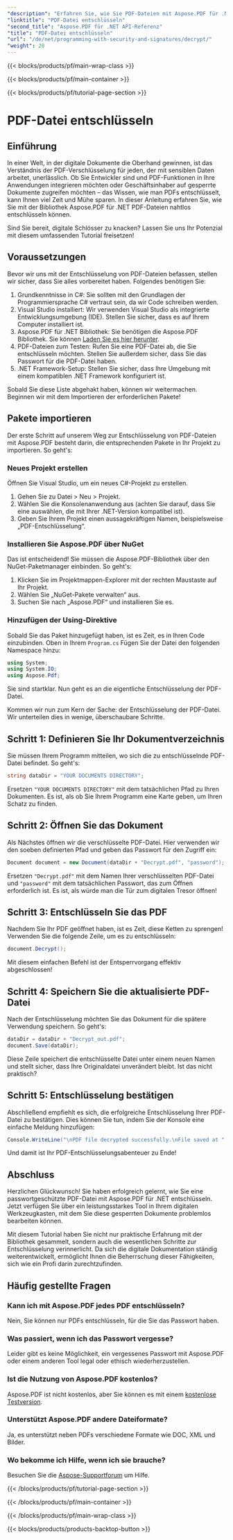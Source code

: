 ```yaml
---
"description": "Erfahren Sie, wie Sie PDF-Dateien mit Aspose.PDF für .NET sicher entschlüsseln. Erhalten Sie eine Schritt-für-Schritt-Anleitung zur Verbesserung Ihrer Dokumentenverwaltungsfähigkeiten."
"linktitle": "PDF-Datei entschlüsseln"
"second_title": "Aspose.PDF für .NET API-Referenz"
"title": "PDF-Datei entschlüsseln"
"url": "/de/net/programming-with-security-and-signatures/decrypt/"
"weight": 20
---
```


{{< blocks/products/pf/main-wrap-class >}}

{{< blocks/products/pf/main-container >}}

{{< blocks/products/pf/tutorial-page-section >}}

# PDF-Datei entschlüsseln

## Einführung

In einer Welt, in der digitale Dokumente die Oberhand gewinnen, ist das Verständnis der PDF-Verschlüsselung für jeden, der mit sensiblen Daten arbeitet, unerlässlich. Ob Sie Entwickler sind und PDF-Funktionen in Ihre Anwendungen integrieren möchten oder Geschäftsinhaber auf gesperrte Dokumente zugreifen möchten – das Wissen, wie man PDFs entschlüsselt, kann Ihnen viel Zeit und Mühe sparen. In dieser Anleitung erfahren Sie, wie Sie mit der Bibliothek Aspose.PDF für .NET PDF-Dateien nahtlos entschlüsseln können. 

Sind Sie bereit, digitale Schlösser zu knacken? Lassen Sie uns Ihr Potenzial mit diesem umfassenden Tutorial freisetzen!

## Voraussetzungen

Bevor wir uns mit der Entschlüsselung von PDF-Dateien befassen, stellen wir sicher, dass Sie alles vorbereitet haben. Folgendes benötigen Sie:

1. Grundkenntnisse in C#: Sie sollten mit den Grundlagen der Programmiersprache C# vertraut sein, da wir Code schreiben werden.
2. Visual Studio installiert: Wir verwenden Visual Studio als integrierte Entwicklungsumgebung (IDE). Stellen Sie sicher, dass es auf Ihrem Computer installiert ist.
3. Aspose.PDF für .NET Bibliothek: Sie benötigen die Aspose.PDF Bibliothek. Sie können [Laden Sie es hier herunter](https://releases.aspose.com/pdf/net/).
4. PDF-Dateien zum Testen: Rufen Sie eine PDF-Datei ab, die Sie entschlüsseln möchten. Stellen Sie außerdem sicher, dass Sie das Passwort für die PDF-Datei haben. 
5. .NET Framework-Setup: Stellen Sie sicher, dass Ihre Umgebung mit einem kompatiblen .NET Framework konfiguriert ist.

Sobald Sie diese Liste abgehakt haben, können wir weitermachen. Beginnen wir mit dem Importieren der erforderlichen Pakete!

## Pakete importieren

Der erste Schritt auf unserem Weg zur Entschlüsselung von PDF-Dateien mit Aspose.PDF besteht darin, die entsprechenden Pakete in Ihr Projekt zu importieren. So geht's:

### Neues Projekt erstellen

Öffnen Sie Visual Studio, um ein neues C#-Projekt zu erstellen.

1. Gehen Sie zu Datei > Neu > Projekt.
2. Wählen Sie die Konsolenanwendung aus (achten Sie darauf, dass Sie eine auswählen, die mit Ihrer .NET-Version kompatibel ist).
3. Geben Sie Ihrem Projekt einen aussagekräftigen Namen, beispielsweise „PDF-Entschlüsselung“.

### Installieren Sie Aspose.PDF über NuGet

Das ist entscheidend! Sie müssen die Aspose.PDF-Bibliothek über den NuGet-Paketmanager einbinden. So geht's:

1. Klicken Sie im Projektmappen-Explorer mit der rechten Maustaste auf Ihr Projekt.
2. Wählen Sie „NuGet-Pakete verwalten“ aus.
3. Suchen Sie nach „Aspose.PDF“ und installieren Sie es.

### Hinzufügen der Using-Direktive

Sobald Sie das Paket hinzugefügt haben, ist es Zeit, es in Ihren Code einzubinden. Oben in Ihrem `Program.cs` Fügen Sie der Datei den folgenden Namespace hinzu:

```csharp
using System;
using System.IO;
using Aspose.Pdf;
```

Sie sind startklar. Nun geht es an die eigentliche Entschlüsselung der PDF-Datei.

Kommen wir nun zum Kern der Sache: der Entschlüsselung der PDF-Datei. Wir unterteilen dies in wenige, überschaubare Schritte.

## Schritt 1: Definieren Sie Ihr Dokumentverzeichnis

Sie müssen Ihrem Programm mitteilen, wo sich die zu entschlüsselnde PDF-Datei befindet. So geht's:

```csharp
string dataDir = "YOUR DOCUMENTS DIRECTORY";
```

Ersetzen `"YOUR DOCUMENTS DIRECTORY"` mit dem tatsächlichen Pfad zu Ihren Dokumenten. Es ist, als ob Sie Ihrem Programm eine Karte geben, um Ihren Schatz zu finden.

## Schritt 2: Öffnen Sie das Dokument

Als Nächstes öffnen wir die verschlüsselte PDF-Datei. Hier verwenden wir den soeben definierten Pfad und geben das Passwort für den Zugriff ein:

```csharp
Document document = new Document(dataDir + "Decrypt.pdf", "password");
```

Ersetzen `"Decrypt.pdf"` mit dem Namen Ihrer verschlüsselten PDF-Datei und `"password"` mit dem tatsächlichen Passwort, das zum Öffnen erforderlich ist. Es ist, als würde man die Tür zum digitalen Tresor öffnen!

## Schritt 3: Entschlüsseln Sie das PDF

Nachdem Sie Ihr PDF geöffnet haben, ist es Zeit, diese Ketten zu sprengen! Verwenden Sie die folgende Zeile, um es zu entschlüsseln:

```csharp
document.Decrypt();
```

Mit diesem einfachen Befehl ist der Entsperrvorgang effektiv abgeschlossen!

## Schritt 4: Speichern Sie die aktualisierte PDF-Datei

Nach der Entschlüsselung möchten Sie das Dokument für die spätere Verwendung speichern. So geht's:

```csharp
dataDir = dataDir + "Decrypt_out.pdf";
document.Save(dataDir);
```

Diese Zeile speichert die entschlüsselte Datei unter einem neuen Namen und stellt sicher, dass Ihre Originaldatei unverändert bleibt. Ist das nicht praktisch?

## Schritt 5: Entschlüsselung bestätigen

Abschließend empfiehlt es sich, die erfolgreiche Entschlüsselung Ihrer PDF-Datei zu bestätigen. Dies können Sie tun, indem Sie der Konsole eine einfache Meldung hinzufügen:

```csharp
Console.WriteLine("\nPDF file decrypted successfully.\nFile saved at " + dataDir);
```

Und damit ist Ihr PDF-Entschlüsselungsabenteuer zu Ende!

## Abschluss

Herzlichen Glückwunsch! Sie haben erfolgreich gelernt, wie Sie eine passwortgeschützte PDF-Datei mit Aspose.PDF für .NET entschlüsseln. Jetzt verfügen Sie über ein leistungsstarkes Tool in Ihrem digitalen Werkzeugkasten, mit dem Sie diese gesperrten Dokumente problemlos bearbeiten können.

Mit diesem Tutorial haben Sie nicht nur praktische Erfahrung mit der Bibliothek gesammelt, sondern auch die wesentlichen Schritte zur Entschlüsselung verinnerlicht. Da sich die digitale Dokumentation ständig weiterentwickelt, ermöglicht Ihnen die Beherrschung dieser Fähigkeiten, sich wie ein Profi darin zurechtzufinden.

## Häufig gestellte Fragen

### Kann ich mit Aspose.PDF jedes PDF entschlüsseln?
Nein, Sie können nur PDFs entschlüsseln, für die Sie das Passwort haben.

### Was passiert, wenn ich das Passwort vergesse?
Leider gibt es keine Möglichkeit, ein vergessenes Passwort mit Aspose.PDF oder einem anderen Tool legal oder ethisch wiederherzustellen.

### Ist die Nutzung von Aspose.PDF kostenlos?
Aspose.PDF ist nicht kostenlos, aber Sie können es mit einem [kostenlose Testversion](https://releases.aspose.com/).

### Unterstützt Aspose.PDF andere Dateiformate?
Ja, es unterstützt neben PDFs verschiedene Formate wie DOC, XML und Bilder.

### Wo bekomme ich Hilfe, wenn ich sie brauche?
Besuchen Sie die [Aspose-Supportforum](https://forum.aspose.com/c/pdf/10) um Hilfe.

{{< /blocks/products/pf/tutorial-page-section >}}

{{< /blocks/products/pf/main-container >}}

{{< /blocks/products/pf/main-wrap-class >}}

{{< blocks/products/products-backtop-button >}}